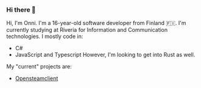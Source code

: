 ### Hi there 👋

<!--
**20PercentRendered/20PercentRendered** is a ✨ _special_ ✨ repository because its `README.md` (this file) appears on your GitHub profile.

Here are some ideas to get you started:

- 🔭 I’m currently working on ...
- 🌱 I’m currently learning ...
- 👯 I’m looking to collaborate on ...
- 🤔 I’m looking for help with ...
- 💬 Ask me about ...
- 📫 How to reach me: ...
- 😄 Pronouns: ...
- ⚡ Fun fact: ...
-->
Hi, I'm Onni. I'm a 16-year-old software developer from Finland 🇫🇮.
I'm currently studying at Riveria for Information and Communication technologies.
I mostly code in:
- C#
- JavaScript and Typescript
However, I'm looking to get into Rust as well.

My "current" projects are:
- [Opensteamclient](https://github.com/20PercentRendered/steamclient_testing)


